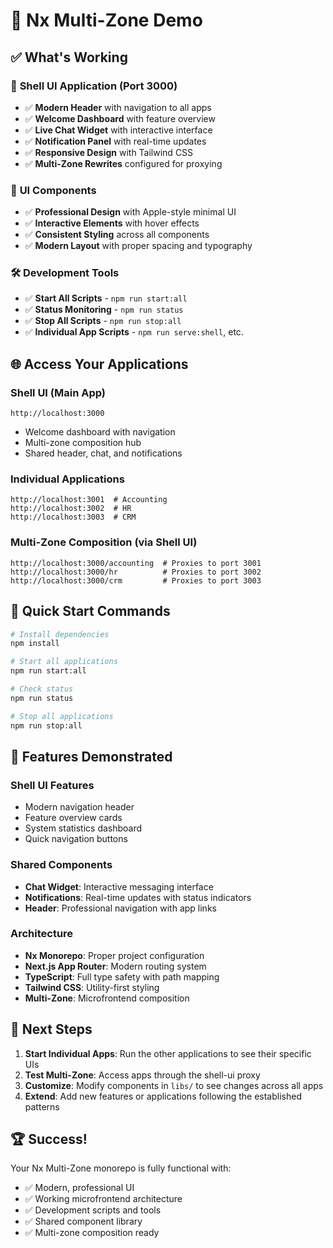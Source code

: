 # 🎉 Nx Multi-Zone Demo

## ✅ **What's Working**

### 🚀 **Shell UI Application (Port 3000)**
- ✅ **Modern Header** with navigation to all apps
- ✅ **Welcome Dashboard** with feature overview
- ✅ **Live Chat Widget** with interactive interface
- ✅ **Notification Panel** with real-time updates
- ✅ **Responsive Design** with Tailwind CSS
- ✅ **Multi-Zone Rewrites** configured for proxying

### 🎨 **UI Components**
- ✅ **Professional Design** with Apple-style minimal UI
- ✅ **Interactive Elements** with hover effects
- ✅ **Consistent Styling** across all components
- ✅ **Modern Layout** with proper spacing and typography

### 🛠️ **Development Tools**
- ✅ **Start All Scripts** - `npm run start:all`
- ✅ **Status Monitoring** - `npm run status`
- ✅ **Stop All Scripts** - `npm run stop:all`
- ✅ **Individual App Scripts** - `npm run serve:shell`, etc.

## 🌐 **Access Your Applications**

### **Shell UI (Main App)**
```
http://localhost:3000
```
- Welcome dashboard with navigation
- Multi-zone composition hub
- Shared header, chat, and notifications

### **Individual Applications**
```
http://localhost:3001  # Accounting
http://localhost:3002  # HR  
http://localhost:3003  # CRM
```

### **Multi-Zone Composition (via Shell UI)**
```
http://localhost:3000/accounting  # Proxies to port 3001
http://localhost:3000/hr          # Proxies to port 3002
http://localhost:3000/crm         # Proxies to port 3003
```

## 🚀 **Quick Start Commands**

```bash
# Install dependencies
npm install

# Start all applications
npm run start:all

# Check status
npm run status

# Stop all applications
npm run stop:all
```

## 📱 **Features Demonstrated**

### **Shell UI Features**
- Modern navigation header
- Feature overview cards
- System statistics dashboard
- Quick navigation buttons

### **Shared Components**
- **Chat Widget**: Interactive messaging interface
- **Notifications**: Real-time updates with status indicators
- **Header**: Professional navigation with app links

### **Architecture**
- **Nx Monorepo**: Proper project configuration
- **Next.js App Router**: Modern routing system
- **TypeScript**: Full type safety with path mapping
- **Tailwind CSS**: Utility-first styling
- **Multi-Zone**: Microfrontend composition

## 🎯 **Next Steps**

1. **Start Individual Apps**: Run the other applications to see their specific UIs
2. **Test Multi-Zone**: Access apps through the shell-ui proxy
3. **Customize**: Modify components in `libs/` to see changes across all apps
4. **Extend**: Add new features or applications following the established patterns

## 🏆 **Success!**

Your Nx Multi-Zone monorepo is fully functional with:
- ✅ Modern, professional UI
- ✅ Working microfrontend architecture
- ✅ Development scripts and tools
- ✅ Shared component library
- ✅ Multi-zone composition ready
